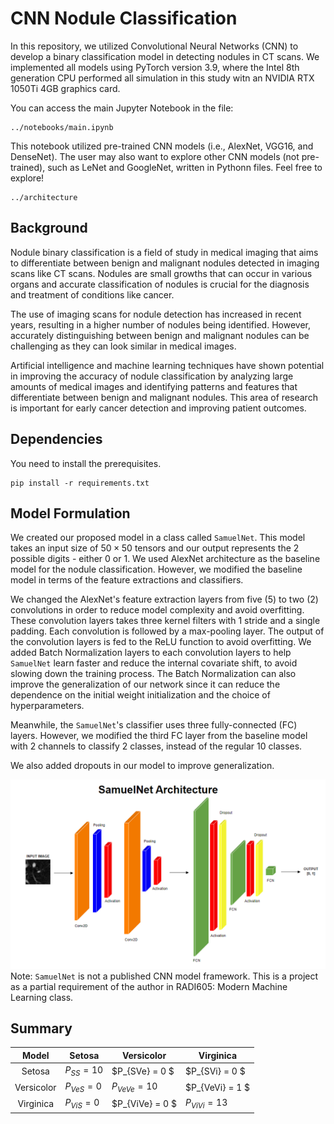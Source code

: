 # CNN Nodule Classification
In this repository, we utilized Convolutional Neural Networks (CNN) to develop a binary classification model in detecting nodules in CT scans. We implemented all models using PyTorch version 3.9, where the Intel 8th generation CPU performed all simulation in this study witn an NVIDIA RTX 1050Ti 4GB graphics card.

You can access the main Jupyter Notebook in the file:
```
../notebooks/main.ipynb
```
This notebook utilized pre-trained CNN models (i.e., AlexNet, VGG16, and DenseNet). The user may also want to explore other CNN models (not pre-trained), such as LeNet and GoogleNet, written in Pythonn files. Feel free to explore!
```
../architecture
```
## Background
Nodule binary classification is a field of study in medical imaging that aims to differentiate between benign and malignant nodules detected in imaging scans like CT scans. Nodules are small growths that can occur in various organs and accurate classification of nodules is crucial for the diagnosis and treatment of conditions like cancer.

The use of imaging scans for nodule detection has increased in recent years, resulting in a higher number of nodules being identified. However, accurately distinguishing between benign and malignant nodules can be challenging as they can look similar in medical images.

Artificial intelligence and machine learning techniques have shown potential in improving the accuracy of nodule classification by analyzing large amounts of medical images and identifying patterns and features that differentiate between benign and malignant nodules. This area of research is important for early cancer detection and improving patient outcomes.

## Dependencies
You need to install the prerequisites.
``` 
pip install -r requirements.txt
```

## Model Formulation
We created our proposed model in a class called <code>SamuelNet</code>. This model takes an input size of $50 \times 50$ tensors and our output represents the 2 possible digits - either 0 or 1. We used AlexNet architecture as the baseline model for the nodule classification. However, we modified the baseline model in terms of the feature extractions and classifiers. 

We changed the AlexNet's feature extraction layers from five (5) to two (2) convolutions in order to reduce model complexity and avoid overfitting. These convolution layers takes three kernel filters with 1 stride and a single padding. Each convolution is followed by a max-pooling layer. The output of the convolution layers is fed to the ReLU function to avoid overfitting. We added Batch Normalization layers to each convolution layers to help <code>SamuelNet</code> learn faster and reduce the internal covariate shift, to avoid slowing down the training process. The Batch Normalization can also improve the generalization of our network since it can reduce the dependence on the initial weight initialization and the choice of hyperparameters.

Meanwhile, the <code>SamuelNet</code>'s classifier uses three fully-connected (FC) layers. However, we modified the third FC layer from the baseline model with 2 channels to classify 2 classes, instead of the regular 10 classes.

We also added dropouts in our model to improve generalization. 
<center>
<img src="/figures/samuelnet.PNG" width = "808"/>
</center>
Note: <code>SamuelNet</code> is not a published CNN model framework. This is a project as a partial requirement of the author in RADI605: Modern Machine Learning class.

## Summary

| Model     | Setosa        | Versicolor      | Virginica       |
|:---------:|---------------|-----------------|-----------------|
| Setosa    | $P_{SS} = 10$ | $P_{SVe}  = 0 $ | $P_{SVi}  = 0 $ |
| Versicolor| $P_{VeS} = 0$ | $P_{VeVe} = 10$ | $P_{VeVi} = 1 $ |
| Virginica | $P_{ViS} = 0$ | $P_{ViVe} = 0 $ | $P_{ViVi} = 13$ |